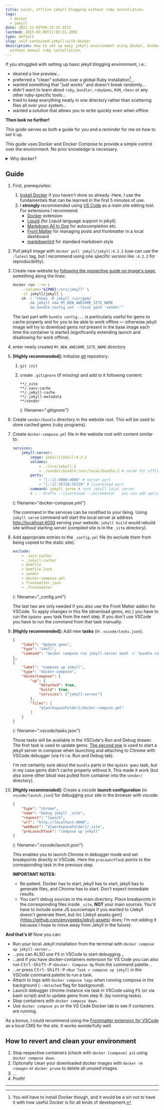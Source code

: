 ```yaml
---
title: Local, offline jekyll blogging without ruby installation.
tags:
  - docker
  - jekyll
date: 2022-11-02T09:15:23.457Z
lastmod: 2023-03-08T11:03:31.209Z
type: default
slug: self-contained-jekyll-with-docker
description: How to set up easy jekyll environment using docker, docker-compose and VScode
  without manual ruby installation.
---
```


If you struggled with setting up basic jekyll blogging environment, i.e.:

- desired a live preview...
- preferred a "clean" solution over a global Ruby installation[^1]...
- wanted something that "just works" and doesn't break randomly...
- didn't want to learn about `ruby`, `bundler`, `rubyGems`, `RVM`, `rbenv` or any other ruby-specific tools...
- tried to keep everything neatly in one directory rather than scattering files all over your system...
- wanted a solution that allows you to write quickly even when offline

**Then look no further!**

This guide serves as both a guide for you and a reminder for me on how to set it up.

This guide uses Docker and Docker Compose to provide a simple control over the environment. No prior knowledge is necessary.

<details markdown=block>

<summary>Why docker?</summary>

- Helps you keep your global scope clean — it uses self-contained docker images.
- You can YEET everything later with only a few simple clicks.
- You have reproducible environment that you can setup on any machine.
- It's just a great tool that helps with a general development (I use it to run Sonarqube, CUDA, Jekyll and others).

</details>

## Guide

1. First, prerequisites:
   1. [Install Docker](https://docs.docker.com/engine/install) if you haven't done so already. Here, I use the fundamentals that can be learned in the first 5 minutes of use.
   2. I **strongly** recommended using [VS Code](https://code.visualstudio.com/) as a main site editing tool. For extensions I recommend:
      - [Docker](https://marketplace.visualstudio.com/items?itemName=ms-azuretools.vscode-docker) extension
      - [Liquid](https://marketplace.visualstudio.com/items?itemName=sissel.shopify-liquid) (for Liquid language support in jekyll)
      - [Markdown All In One](https://marketplace.visualstudio.com/items?itemName=yzhang.markdown-all-in-one) for autocompletion etc.
      - [Front Matter](https://marketplace.visualstudio.com/items?itemName=eliostruyf.vscode-front-matter&ssr=false#review-details) for managing posts and frontmatter in a local dashboard
      - [markdownlint](https://marketplace.visualstudio.com/items?itemName=DavidAnson.vscode-markdownlint) for standard markdown style

2. Pull jekyll image with `docker pull jekyll/jekyll:4.2.2` (use can use the `:latest` tag, but I recommend using one specific version like `:4.2.2` for reproducibility).
3. Create new website by [following the respective guide on image's page](https://github.com/envygeeks/jekyll-docker/blob/master/README.md#quick-start-under-windows-cmd), something along the lines:

    ```bash
    docker run --rm \
        --volume="${PWD}:/srv/jekyll" \
        -it jekyll/jekyll \
        sh -c "chown -R jekyll /usr/gem/
            && jekyll new MY_NEW_AWESOME_SITE_NAME
            && bundle config set --local path 'vendor'"
    ```

    The last part with `bundle config...` is particularly useful for gems to cache properly and for you to be able to work offline — otherwise jekyll image will try to download gems not present in the base image each time the container is started (significantly extending launch and disallowing for work offline).

4. enter newly created `MY_NEW_AWESOME_SITE_NAME` directory
5. **[Highly recommended]:** Initialize [git](https://git-scm.com/) repository:
    1. `git init`
    2. create `.gitignore` (if missing) and add to it following content:

        ```
        **/_site
        **/.sass-cache
        **/.jekyll-cache
        **/.jekyll-metadata
        **/vendor
        ```
        {: filename=".gitignore"}

6. Create `vendor/bundle` directory in the website root. This will be used to store cached gems (ruby programs).
7. Create `docker-compose.yml` file in the website root with content similar to:

    ```yml
    services:
        jekyll-server:
            image: jekyll/jekyll:4.2.2
            volumes:
                - .:/srv/jekyll:Z
                - ./vendor/bundle:/usr/local/bundle:Z # cache for offline work
            ports:
                - "[::1]:4000:4000" # server port
                - "[::1]:35729:35729" # livereload port
            command: jekyll serve # runs jekyll local server
            # ↑ --drafts --livereload --incremental   you can add optional arguments
    ```
    {: filename="docker-compose.yml"}

   The command in the services can be modified to your liking. Using `jekyll serve` command will start the local server at  address <http://localhost:4000> serving your website. `jekyll build` would rebuild site without starting server (compiled site is in the `_site` directory).

8. Add appropriate entries to the `_config.yml` file (to exclude them from being copied to the static site):

    ```yml
    exclude:
        - .sass-cache/
        - .jekyll-cache/
        - Gemfile
        - Gemfile.lock
        - vendor
        - docker-compose.yml
        - frontmatter.json
        - .frontmatter
    ```
    {: filename="_config.yml"}

   The last two are only needed if you also use the Front Matter addon for VSCode. To apply changes in this file (download gems, etc.) you have to run the `Update gems` task from the next step. If you don't use VSCode you have to run the command from that task manually.

9. **[Highly recommended]:** Add new **tasks** (in `.vscode/tasks.json`).

    ```json
    {
        "label": "Update gems",
        "type": "shell",
        "command": "docker compose run jekyll-server bash -c 'bundle config unset deployment && bundle update && bundle install --deployment'",
    },
    {
        "label": "compose up jekyll",
        "type": "docker-compose",
        "dockerCompose": {
            "up": {
                "detached": true,
                "build": true,
                "services": ["jekyll-server"]
            },
            "files": [
                "${workspaceFolder}/docker-compose.yml"
            ]
        }
    }
    ```
    {: filename=".vscode/tasks.json"}

    Those tasks will be available in the VSCode's Run and Debug drawer. The first task is used to update gems. [The second one](https://code.visualstudio.com/docs/containers/reference#_docker-compose-task) is used to start a jekyll server in compose when launching and attaching to Chrome with VSCode debugger (via `F5` i.e. Run and Debug tab).

    I'm not certainly sure about the `bundle` parts in the `Update gems` task, but in my case gems didn't cache properly without it. This made it work (but also some other bloat was pulled from container into the `vendor/` directory).

10. **[Highly recommended]:** Create a vscode **launch configuration** (in `vscode/launch.json`) for debugging your site in the browser with vscode:

    ```json
    {
        "type": "chrome",
        "name": "Debug jekyll _site",
        "request": "launch",
        "url": "http://localhost:4000",
        "webRoot": "${workspaceFolder}/_site",
        "preLaunchTask": "compose up jekyll"
    }
    ```
    {: filename=".vscode/launch.json"}

    This enables you to launch Chrome in debugger mode and set breakpoints directly in VSCode. Here the `preLaunchTask` points to the corresponding task in the previous step.

    **IMPORTANT NOTES:**
    - Be patient. Docker has to start, jekyll has to start, jekyll has to generate files, and Chrome has to start. Don't expect immediate results.
    - You can't debug sources in the main directory. Place breakpoints in the corresponding files inside `_site`, **NOT** your main sources. You'd have to include some JS sourcemaps if you wanted to (Jekyll doesn't generate them, but iirc [Jekyll assets gem] (https://github.com/envygeeks/jekyll-assets) does; I'm not adding it because I hope to move away from Jekyll in the future).

**And that's it!** Now you can:

- Run your local Jekyll installation from the terminal with `docker compose up jekyll-server`...
- ...you can ALSO use <kbd>F5</kbd> in VSCode to start debugging...
- ...and if you have docker-containers extension for VS Code you can also run <kbd>Ctrl-Shift-P</kbd> `>Docker: Compose Up` from the command palette...
- ...or press <kbd>Ctrl-Shift-P</kbd> `>Run Task > compose up jekyll` in the VSCode command palette to run a task.
- Attach to logs with `docker compose logs` when running compose in the background (`--detached` flag for background).
- Launch debugger chrome instance via task in VSCode using <kbd>F5</kbd> (or via bash script) and to update gems from step 9. (by running tasks).
- Stop containers with `docker compose down`.
- Use `docker compose ps` or the VS Code Docker tab to see if containers are running.

As a bonus, I could recommend using the [Frontmatter extension for VSCode](https://frontmatter.codes/) as a local CMS for the site. It works wonderfully well.

## How to revert and clean your environment

1. Stop respective containers (check with `docker [compose] ps`) using `docker compose down`.
2. Optionally clean your downloaded docker images with `docker rm <image>` or `docker prune` to delete all unused images.
3. ...
4. Profit!

---

[^1]: You will have to install Docker though, and it would be a sin not to have it with how useful Docker is for all kinds of development.
